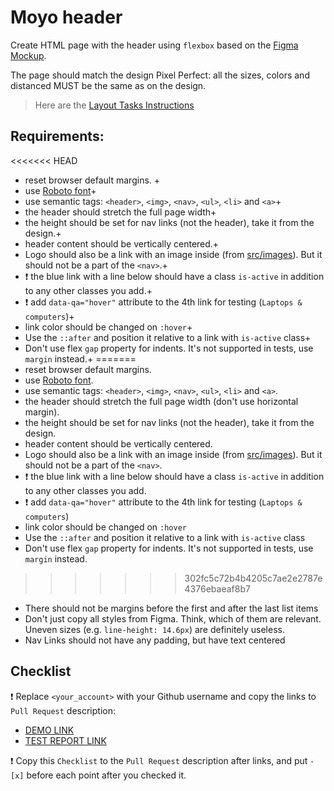 # Moyo header
Create HTML page with the header using `flexbox` based on the [Figma Mockup](https://www.figma.com/file/1sog2rmfyCjnVxkeZ3ptnc/MOYO-%2F-Header?node-id=0%3A1&mode=dev).

The page should match the design Pixel Perfect: all the sizes, colors and distanced MUST be the same as on the design.

> Here are the [Layout Tasks Instructions](https://mate-academy.github.io/layout_task-guideline)

## Requirements:

<<<<<<< HEAD
- reset browser default margins. +
- use [Roboto font](https://fonts.google.com/specimen/Roboto)+
- use semantic tags: `<header>`, `<img>`, `<nav>`, `<ul>`, `<li>` and `<a>`+
- the header should stretch the full page width+
- the height should be set for nav links (not the header), take it from the design.+
- header content should be vertically centered.+
- Logo should also be a link with an image inside (from [src/images](src/images)). But it should not be a part of the `<nav>`.+
- ❗️ the blue link with a line below should have a class `is-active` in addition to any other classes you add.+
- ❗️ add `data-qa="hover"` attribute to the 4th link for testing (`Laptops & computers`)+
- link color should be changed on `:hover`+
- Use the `::after` and position it relative to a link with `is-active` class+
- Don't use flex `gap` property for indents. It's not supported in tests, use `margin` instead.+
=======
- reset browser default margins.
- use [Roboto font](https://fonts.google.com/specimen/Roboto).
- use semantic tags: `<header>`, `<img>`, `<nav>`, `<ul>`, `<li>` and `<a>`.
- the header should stretch the full page width (don't use horizontal margin).
- the height should be set for nav links (not the header), take it from the design.
- header content should be vertically centered.
- Logo should also be a link with an image inside (from [src/images](src/images)). But it should not be a part of the `<nav>`.
- ❗️ the blue link with a line below should have a class `is-active` in addition to any other classes you add.
- ❗️ add `data-qa="hover"` attribute to the 4th link for testing (`Laptops & computers`)
- link color should be changed on `:hover`
- Use the `::after` and position it relative to a link with `is-active` class
- Don't use flex `gap` property for indents. It's not supported in tests, use `margin` instead.
>>>>>>> 302fc5c72b4b4205c7ae2e2787e4376ebaeaf8b7
- There should not be margins before the first and after the last list items
- Don't just copy all styles from Figma. Think, which of them are relevant. Uneven sizes (e.g. `line-height: 14.6px`) are definitely useless.
- Nav Links should not have any padding, but have text centered

## Checklist

❗️ Replace `<your_account>` with your Github username and copy the links to `Pull Request` description:

- [DEMO LINK](https://github.com/MindControl01/layout_moyo-header1/)
- [TEST REPORT LINK](https://MindControl01.github.io/layout_moyo-header1/report/html_report/)

❗️ Copy this `Checklist` to the `Pull Request` description after links, and put `- [x]` before each point after you checked it.

